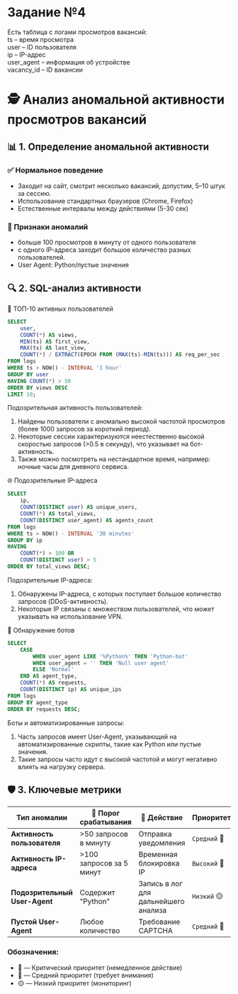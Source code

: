 # Задание №4

Есть таблица с логами просмотров вакансий:
</br>
ts – время просмотра</br>
user – ID пользователя</br>
ip – IP-адрес</br>
user_agent – информация об устройстве</br>
vacancy_id – ID вакансии

# 🕵️ Анализ аномальной активности просмотров вакансий

## 📊 1. Определение аномальной активности

### ✅ Нормальное поведение

+ Заходит на сайт, смотрит несколько вакансий, допустим, 5–10 штук за сессию.
+ Использование стандартных браузеров (Chrome, Firefox)
+ Естественные интервалы между действиями (5-30 сек)

### 🚨 Признаки аномалий

- больше 100 просмотров в минуту от одного пользователя
- с одного IP-адреса заходит большое количество разных пользователей.
- User Agent: Python/пустые значения

## 🔍 2. SQL-анализ активности

👥 ТОП-10 активных пользователей
```sql
SELECT 
    user,
    COUNT(*) AS views,
    MIN(ts) AS first_view,
    MAX(ts) AS last_view,
    COUNT(*) / EXTRACT(EPOCH FROM (MAX(ts)-MIN(ts))) AS req_per_sec
FROM logs
WHERE ts > NOW() - INTERVAL '1 hour'
GROUP BY user
HAVING COUNT(*) > 50
ORDER BY views DESC
LIMIT 10;
```
Подозрительная активность пользователей:

1. Найдены пользователи с аномально высокой частотой просмотров (более 1000 запросов за короткий период).
2. Некоторые сессии характеризуются неестественно высокой скоростью запросов (>0.5 в секунду), что указывает на бот-активность.
3. Также можно посмотреть на нестандартное время, например: ночные часы для дневного сервиса.
   
🌐 Подозрительные IP-адреса
```sql
SELECT
    ip,
    COUNT(DISTINCT user) AS unique_users,
    COUNT(*) AS total_views,
    COUNT(DISTINCT user_agent) AS agents_count
FROM logs
WHERE ts > NOW() - INTERVAL '30 minutes'
GROUP BY ip
HAVING 
    COUNT(*) > 100 OR
    COUNT(DISTINCT user) > 5
ORDER BY total_views DESC;
```
Подозрительные IP-адреса:

1. Обнаружены IP-адреса, с которых поступает большое количество запросов (DDoS-активность).
2. Некоторые IP связаны с множеством пользователей, что может указывать на использование VPN.

🤖 Обнаружение ботов
```sql
SELECT
    CASE
        WHEN user_agent LIKE '%Python%' THEN 'Python-bot'
        WHEN user_agent = '' THEN 'Null user agent'
        ELSE 'Normal'
    END AS agent_type,
    COUNT(*) AS requests,
    COUNT(DISTINCT ip) AS unique_ips
FROM logs
GROUP BY agent_type
ORDER BY requests DESC;
```
Боты и автоматизированные запросы:

1. Часть запросов имеет User-Agent, указывающий на автоматизированные скрипты, такие как Python или пустые значения.
2. Такие запросы часто идут с высокой частотой и могут негативно влиять на нагрузку сервера.
   
## 🛡️ 3. Ключевые метрики

| Тип аномалии               | 🚨 Порог срабатывания      | 🎯 Действие                          | Приоритет          |
|----------------------------|--------------------------|-------------------------------------|--------------------|
| **Активность пользователя** | >50 запросов в минуту    | Отправка уведомления                | `Средний` 📢       |
| **Активность IP-адреса**    | >100 запросов за 5 минут | Временная блокировка IP             | `Высокий` 🔴       |
| **Подозрительный User-Agent** | Содержит "Python"      | Запись в лог для дальнейшего анализа | `Низкий` 🟡        |
| **Пустой User-Agent**       | Любое количество        | Требование CAPTCHA                  | `Средний` 📢       |

### Обозначения:
- 🔴 — Критический приоритет (немедленное действие)
- 📢 — Средний приоритет (требует внимания)
- 🟡 — Низкий приоритет (мониторинг)

